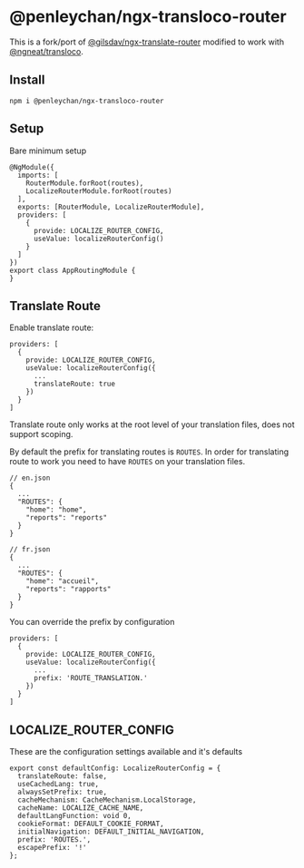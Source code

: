 # @penleychan/ngx-transloco-router

This is a fork/port of [@gilsdav/ngx-translate-router](https://github.com/gilsdav/ngx-translate-router) 
modified to work with [@ngneat/transloco](https://github.com/ngneat/transloco).

## Install
```
npm i @penleychan/ngx-transloco-router
```

## Setup
Bare minimum setup
```
@NgModule({
  imports: [
    RouterModule.forRoot(routes),
    LocalizeRouterModule.forRoot(routes)
  ],
  exports: [RouterModule, LocalizeRouterModule],
  providers: [
    {
      provide: LOCALIZE_ROUTER_CONFIG,
      useValue: localizeRouterConfig()
    }
  ]
})
export class AppRoutingModule {
}
```

## Translate Route
Enable translate route:
```
providers: [
  {
    provide: LOCALIZE_ROUTER_CONFIG,
    useValue: localizeRouterConfig({
      ...
      translateRoute: true
    })
  }
]
```

Translate route only works at the root level of your translation files, does not support scoping.

By default the prefix for translating routes is `ROUTES`. In order for translating route to work you need to have `ROUTES`
on your translation files.

```
// en.json
{
  ...
  "ROUTES": {
    "home": "home",
    "reports": "reports"
  }
}

// fr.json
{
  ...
  "ROUTES": {
    "home": "accueil",
    "reports": "rapports"
  }
}
```
You can override the prefix by configuration
```
providers: [
  {
    provide: LOCALIZE_ROUTER_CONFIG,
    useValue: localizeRouterConfig({
      ...
      prefix: 'ROUTE_TRANSLATION.'
    })
  }
]
```

## LOCALIZE_ROUTER_CONFIG
These are the configuration settings available and it's defaults
```
export const defaultConfig: LocalizeRouterConfig = {
  translateRoute: false,
  useCachedLang: true,
  alwaysSetPrefix: true,
  cacheMechanism: CacheMechanism.LocalStorage,
  cacheName: LOCALIZE_CACHE_NAME,
  defaultLangFunction: void 0,
  cookieFormat: DEFAULT_COOKIE_FORMAT,
  initialNavigation: DEFAULT_INITIAL_NAVIGATION,
  prefix: 'ROUTES.',
  escapePrefix: '!'
};
```
